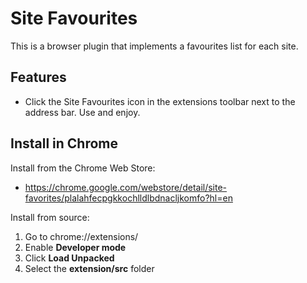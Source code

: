 Site Favourites
=========
This is a browser plugin that implements a favourites list for each site.

Features
--------
* Click the Site Favourites icon in the extensions toolbar next to the address bar. Use and enjoy.

Install in Chrome
-------
Install from the Chrome Web Store:

* https://chrome.google.com/webstore/detail/site-favorites/plalahfecpgkkochlldlbdnacljkomfo?hl=en

Install from source:

1. Go to chrome://extensions/
2. Enable **Developer mode**
3. Click **Load Unpacked**
4. Select the **extension/src** folder
